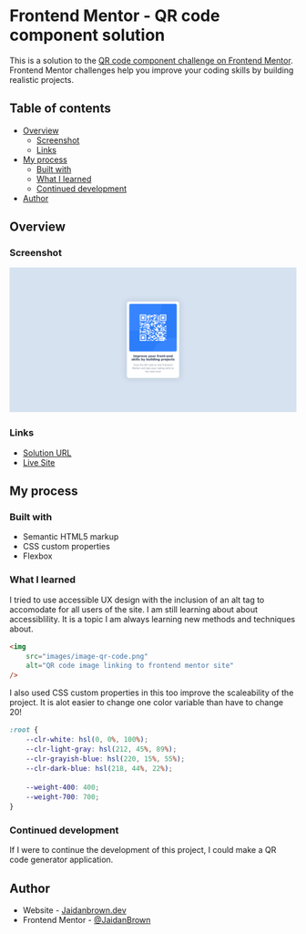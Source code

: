 # Frontend Mentor - QR code component solution

This is a solution to the [QR code component challenge on Frontend Mentor](https://www.frontendmentor.io/challenges/qr-code-component-iux_sIO_H). Frontend Mentor challenges help you improve your coding skills by building realistic projects.

## Table of contents

- [Overview](#overview)
  - [Screenshot](#screenshot)
  - [Links](#links)
- [My process](#my-process)
  - [Built with](#built-with)
  - [What I learned](#what-i-learned)
  - [Continued development](#continued-development)
- [Author](#author)

## Overview

### Screenshot

![](./screenshot.png)

### Links

- [Solution URL](https://github.com/JaidanBrown/fm-qr-code-component)
- [Live Site](https://jaidanbrown.github.io/fm-qr-code-component/)

## My process

### Built with

- Semantic HTML5 markup
- CSS custom properties
- Flexbox

### What I learned

I tried to use accessible UX design with the inclusion of an alt tag to accomodate for all users of the site. I am still learning about about accessiblility. It is a topic I am always learning new methods and techniques about.

```html
<img
	src="images/image-qr-code.png"
	alt="QR code image linking to frontend mentor site"
/>
```

I also used CSS custom properties in this too improve the scaleability of the project. It is alot easier to change one color variable than have to change 20!

```css
:root {
	--clr-white: hsl(0, 0%, 100%);
	--clr-light-gray: hsl(212, 45%, 89%);
	--clr-grayish-blue: hsl(220, 15%, 55%);
	--clr-dark-blue: hsl(218, 44%, 22%);

	--weight-400: 400;
	--weight-700: 700;
}
```

### Continued development

If I were to continue the development of this project, I could make a QR code generator application.

## Author

- Website - [Jaidanbrown.dev](https://jaidanbrown.dev)
- Frontend Mentor - [@JaidanBrown](https://www.frontendmentor.io/profile/JaidanBrown)
